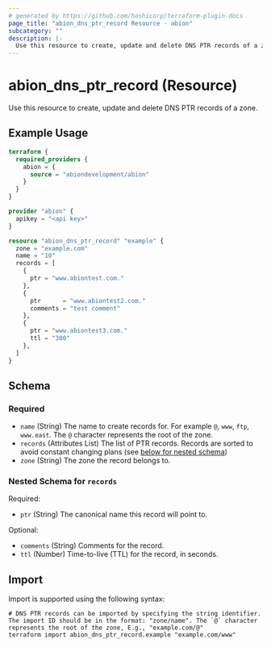 ```yaml
---
# generated by https://github.com/hashicorp/terraform-plugin-docs
page_title: "abion_dns_ptr_record Resource - abion"
subcategory: ""
description: |-
  Use this resource to create, update and delete DNS PTR records of a zone.
---
```


# abion_dns_ptr_record (Resource)

Use this resource to create, update and delete DNS PTR records of a zone.

## Example Usage

```terraform
terraform {
  required_providers {
    abion = {
      source = "abiondevelopment/abion"
    }
  }
}

provider "abion" {
  apikey = "<api key>"
}

resource "abion_dns_ptr_record" "example" {
  zone = "example.com"
  name = "10"
  records = [
    {
      ptr = "www.abiontest.com."
    },
    {
      ptr      = "www.abiontest2.com."
      comments = "test comment"
    },
    {
      ptr = "www.abiontest3.com."
      ttl = "300"
    },
  ]
}
```

<!-- schema generated by tfplugindocs -->
## Schema

### Required

- `name` (String) The name to create records for. For example `@`, `www`, `ftp`, `www.east`. The `@` character represents the root of the zone.
- `records` (Attributes List) The list of PTR records. Records are sorted to avoid constant changing plans (see [below for nested schema](#nestedatt--records))
- `zone` (String) The zone the record belongs to.

<a id="nestedatt--records"></a>
### Nested Schema for `records`

Required:

- `ptr` (String) The canonical name this record will point to.

Optional:

- `comments` (String) Comments for the record.
- `ttl` (Number) Time-to-live (TTL) for the record, in seconds.

## Import

Import is supported using the following syntax:

```shell
# DNS PTR records can be imported by specifying the string identifier. The import ID should be in the format: "zone/name". The `@` character represents the root of the zone, E.g., "example.com/@"
terraform import abion_dns_ptr_record.example "example.com/www"
```
